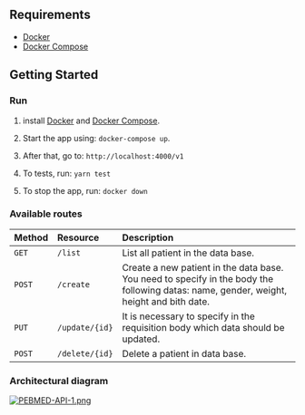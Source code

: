 ## Requirements
- [Docker](https://docs.docker.com/engine/install/ubuntu/)
- [Docker Compose](https://docs.docker.com/compose/install/)

## Getting Started
### Run

1. install [Docker](https://docs.docker.com/engine/install/ubuntu/) and [Docker Compose](https://docs.docker.com/compose/install/).

2. Start the app using: `docker-compose up`.

3. After that, go to: `http://localhost:4000/v1`

4. To tests, run: `yarn test`

5. To stop the app, run: `docker down`


### Available routes

| Method   | Resource        | Description                                                                                                                                 |
| :------- | :-------------- | :------------------------------------------------------------------------------------------------------------------------------------------ |
| `GET`   | `/list`     | List all patient in the data base.
| `POST`   | `/create`     | Create a new patient in the data base. You need to specify in the body the following datas: name, gender, weight, height and bith date.
| `PUT`   | `/update/{id}`     | It is necessary to specify in the requisition body which data should be updated.
| `POST`   | `/delete/{id}`     | Delete a patient in data base.


### Architectural diagram

[![PEBMED-API-1.png](https://i.postimg.cc/QN4zmMLk/PEBMED-API-1.png)](https://postimg.cc/MXBtKqpv)